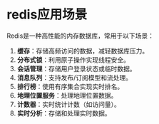 # redis应用场景

Redis是一种高性能的内存数据库，常用于以下场景：

1. **缓存**：存储高频访问的数据，减轻数据库压力。
2. **分布式锁**：利用原子操作实现线程安全。
3. **会话管理**：存储用户登录状态或临时数据。
4. **消息队列**：支持发布/订阅模型和流处理。
5. **排行榜**：使用有序集合实现实时排名。
6. **地理位置服务**：处理地理位置数据。
7. **计数器**：实时统计计数（如访问量）。
8. **实时分析**：存储和处理实时数据。